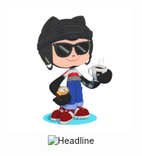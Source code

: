 <div>
    <div align=center>
        <img src="https://raw.githubusercontent.com/AhmedFathyDev/AhmedFathyDev/main/GitHub.png" alt="GitHub Octocat Drinking a Cup of Coffee" height="200">
    </div>
    <div align=center>
        <img src="https://readme-typing-svg.herokuapp.com/?color=%236FDA44&size=32&center=true&vCenter=true&width=600&height=50&lines=Hi+there+I%27m+Jesus+%F0%9F%91%8B;Back-End+Developer;%F0%9F%A7%91%E2%80%8D%F0%9F%92%BB+Enthusiast+%F0%9F%A7%91%E2%80%8D%F0%9F%92%BB" alt="Headline" />
